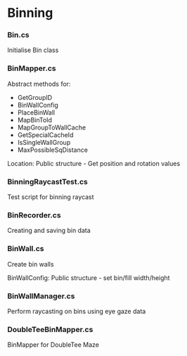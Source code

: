 # Binning

### Bin.cs
Initialise Bin class

### BinMapper.cs
Abstract methods for:
* GetGroupID
* BinWallConfig
* PlaceBinWall
* MapBinToId
* MapGroupToWallCache
* GetSpecialCacheId
* IsSingleWallGroup
* MaxPossibleSqDistance

Location:
Public structure - Get position and rotation values

### BinningRaycastTest.cs
Test script for binning raycast

### BinRecorder.cs
Creating and saving bin data

### BinWall.cs
Create bin walls

BinWallConfig:
Public structure - set bin/fill width/height

### BinWallManager.cs
Perform raycasting on bins using eye gaze data

### DoubleTeeBinMapper.cs
BinMapper for DoubleTee Maze
